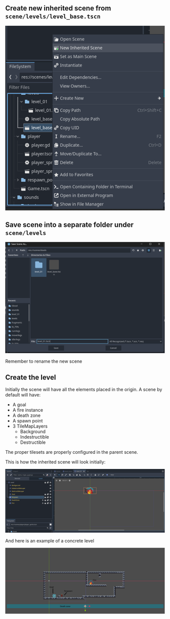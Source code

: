## Create new inherited scene from `scene/levels/level_base.tscn`

![create_inherited_scene]({1F41FEA8-C74F-448F-8110-1DDF3419BFCA}.png)

## Save scene into a separate folder under `scene/levels`

![save_scene]({96305BAB-8619-4173-AE50-6443E4A4D406}.png)

Remember to rename the new scene

## Create the level

Initially the scene will have all the elements placed in the origin.
A scene by default will have:

- A goal
- A fire instance
- A death zone
- A spawn point
- 3 TileMapLayers
  - Background
  - Indestructible
  - Destructible

The proper tilesets are properly configured in the parent scene.

This is how the inherited scene will look initially:

![base_level_layout]({2D02E1B8-4F42-4981-A51F-35CE6B1ACA0F}.png)

And here is an example of a concrete level

![simple_level](simple_level.png)